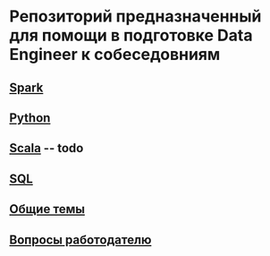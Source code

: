 # Репозиторий предназначенный для помощи в подготовке Data Engineer к собеседовниям
## [Spark](https://github.com/Binary-hedgehog/-DataEngineer/blob/main/Spark.md)
## [Python](https://github.com/Binary-hedgehog/-DataEngineer/blob/main/Python.md)
## [Scala](https://github.com/Binary-hedgehog/-DataEngineer/blob/main/Scala.md)  -- todo
## [SQL](https://github.com/Binary-hedgehog/-DataEngineer/blob/main/SQL.md)
## [Общие темы](https://github.com/Binary-hedgehog/-DataEngineer/blob/main/Common.md)
## [Вопросы работодателю](https://github.com/Binary-hedgehog/-DataEngineer/blob/main/Questions%20for%20employer.md)
